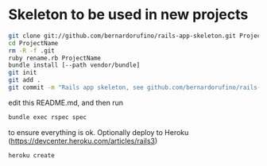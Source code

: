 # Skeleton to be used in new projects```bashgit clone git://github.com/bernardorufino/rails-app-skeleton.git ProjectNamecd ProjectNamerm -R -f .gitruby rename.rb ProjectNamebundle install [--path vendor/bundle]git initgit add .git commit -m "Rails app skeleton, see github.com/bernardorufino/rails-app-skeleton."```edit this README.md, and then run```bashbundle exec rspec spec```to ensure everything is ok.Optionally deploy to Heroku (https://devcenter.heroku.com/articles/rails3)```heroku create```